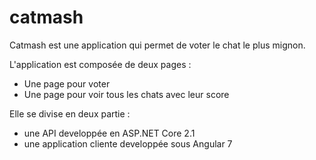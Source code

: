 # catmash
Catmash est une application qui permet de voter le chat le plus mignon.

L'application est composée de deux pages :
- Une page pour voter
- Une page pour voir tous les chats avec leur score

Elle se divise en deux partie :
- une API developpée en ASP.NET Core 2.1
- une application cliente developpée sous Angular 7
